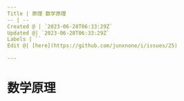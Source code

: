```yaml
---
Title | 原理 数学原理
-- | --
Created @ | `2023-06-28T06:33:29Z`
Updated @| `2023-06-28T06:33:29Z`
Labels | ``
Edit @| [here](https://github.com/junxnone/i/issues/25)

---
```

# 数学原理
